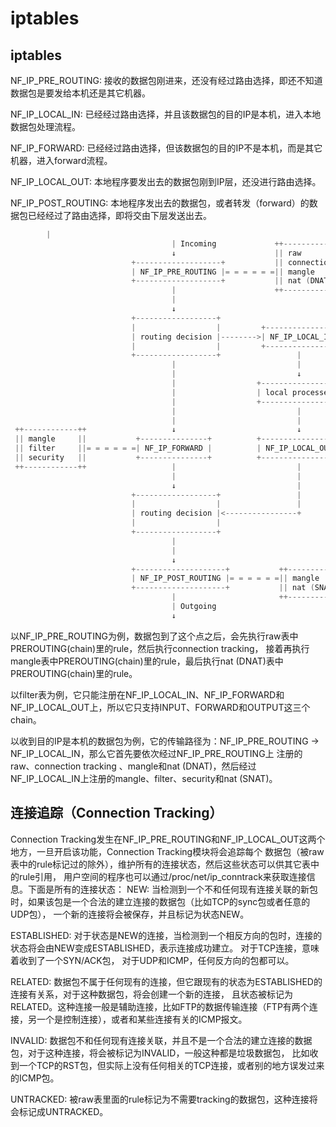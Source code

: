 # iptables

## iptables

NF_IP_PRE_ROUTING: 接收的数据包刚进来，还没有经过路由选择，即还不知道数据包是要发给本机还是其它机器。

NF_IP_LOCAL_IN: 已经经过路由选择，并且该数据包的目的IP是本机，进入本地数据包处理流程。

NF_IP_FORWARD: 已经经过路由选择，但该数据包的目的IP不是本机，而是其它机器，进入forward流程。

NF_IP_LOCAL_OUT: 本地程序要发出去的数据包刚到IP层，还没进行路由选择。

NF_IP_POST_ROUTING: 本地程序发出去的数据包，或者转发（forward）的数据包已经经过了路由选择，即将交由下层发送出去。

```go
        |
                                    | Incoming             ++---------------------++
                                    ↓                      || raw                 ||
                           +-------------------+           || connection tracking ||
                           | NF_IP_PRE_ROUTING |= = = = = =|| mangle              ||
                           +-------------------+           || nat (DNAT)          ||
                                    |                      ++---------------------++
                                    |
                                    ↓                                                ++------------++
                           +------------------+                                      || mangle     ||
                           |                  |         +----------------+           || filter     ||
                           | routing decision |-------->| NF_IP_LOCAL_IN |= = = = = =|| security   ||
                           |                  |         +----------------+           || nat (SNAT) ||
                           +------------------+                 |                    ++------------++
                                    |                           |
                                    |                           ↓
                                    |                  +-----------------+
                                    |                  | local processes |
                                    |                  +-----------------+
                                    |                           |
                                    |                           |                    ++---------------------++
 ++------------++                   ↓                           ↓                    || raw                 ||
 || mangle     ||           +---------------+          +-----------------+           || connection tracking ||
 || filter     ||= = = = = =| NF_IP_FORWARD |          | NF_IP_LOCAL_OUT |= = = = = =|| mangle              ||
 || security   ||           +---------------+          +-----------------+           || nat (DNAT)          ||
 ++------------++                   |                           |                    || filter              ||
                                    |                           |                    || security            ||
                                    ↓                           |                    ++---------------------++
                           +------------------+                 |
                           |                  |                 |
                           | routing decision |<----------------+
                           |                  |
                           +------------------+
                                    |
                                    |
                                    ↓
                           +--------------------+           ++------------++
                           | NF_IP_POST_ROUTING |= = = = = =|| mangle     ||
                           +--------------------+           || nat (SNAT) ||
                                    |                       ++------------++
                                    | Outgoing
                                    ↓
```
以NF_IP_PRE_ROUTING为例，数据包到了这个点之后，会先执行raw表中PREROUTING(chain)里的rule，然后执行connection tracking，
接着再执行mangle表中PREROUTING(chain)里的rule，最后执行nat (DNAT)表中PREROUTING(chain)里的rule。

以filter表为例，它只能注册在NF_IP_LOCAL_IN、NF_IP_FORWARD和NF_IP_LOCAL_OUT上，所以它只支持INPUT、FORWARD和OUTPUT这三个chain。

以收到目的IP是本机的数据包为例，它的传输路径为：NF_IP_PRE_ROUTING -> NF_IP_LOCAL_IN，那么它首先要依次经过NF_IP_PRE_ROUTING上
注册的raw、connection tracking 、mangle和nat (DNAT)，然后经过NF_IP_LOCAL_IN上注册的mangle、filter、security和nat (SNAT)。

## 连接追踪（Connection Tracking）
Connection Tracking发生在NF_IP_PRE_ROUTING和NF_IP_LOCAL_OUT这两个地方，一旦开启该功能，Connection Tracking模块将会追踪每个
数据包（被raw表中的rule标记过的除外），维护所有的连接状态，然后这些状态可以供其它表中的rule引用，
用户空间的程序也可以通过/proc/net/ip_conntrack来获取连接信息。下面是所有的连接状态：
NEW: 当检测到一个不和任何现有连接关联的新包时，如果该包是一个合法的建立连接的数据包（比如TCP的sync包或者任意的UDP包），
一个新的连接将会被保存，并且标记为状态NEW。

ESTABLISHED: 对于状态是NEW的连接，当检测到一个相反方向的包时，连接的状态将会由NEW变成ESTABLISHED，表示连接成功建立。
对于TCP连接，意味着收到了一个SYN/ACK包， 对于UDP和ICMP，任何反方向的包都可以。

RELATED: 数据包不属于任何现有的连接，但它跟现有的状态为ESTABLISHED的连接有关系，对于这种数据包，将会创建一个新的连接，
且状态被标记为RELATED。这种连接一般是辅助连接，比如FTP的数据传输连接（FTP有两个连接，另一个是控制连接），或者和某些连接有关的ICMP报文。

INVALID: 数据包不和任何现有连接关联，并且不是一个合法的建立连接的数据包，对于这种连接，将会被标记为INVALID，一般这种都是垃圾数据包，
比如收到一个TCP的RST包，但实际上没有任何相关的TCP连接，或者别的地方误发过来的ICMP包。

UNTRACKED: 被raw表里面的rule标记为不需要tracking的数据包，这种连接将会标记成UNTRACKED。
